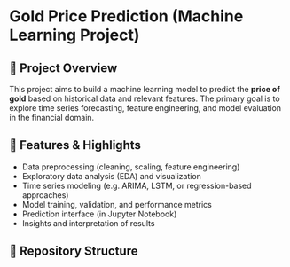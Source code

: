
# Gold Price Prediction (Machine Learning Project)

## 🎯 Project Overview  
This project aims to build a machine learning model to predict the **price of gold** based on historical data and relevant features. The primary goal is to explore time series forecasting, feature engineering, and model evaluation in the financial domain.

## 🚀 Features & Highlights  
- Data preprocessing (cleaning, scaling, feature engineering)  
- Exploratory data analysis (EDA) and visualization  
- Time series modeling (e.g. ARIMA, LSTM, or regression-based approaches)  
- Model training, validation, and performance metrics  
- Prediction interface (in Jupyter Notebook)  
- Insights and interpretation of results  

## 📁 Repository Structure
